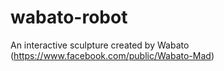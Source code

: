 # wabato-robot
An interactive sculpture created by Wabato (https://www.facebook.com/public/Wabato-Mad)
